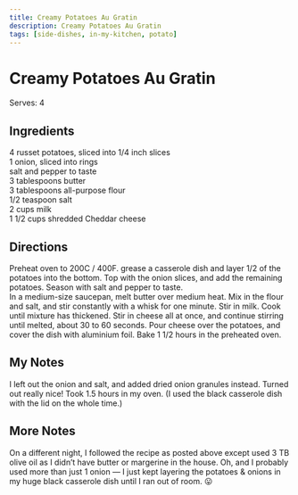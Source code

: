 ```yaml
---
title: Creamy Potatoes Au Gratin
description: Creamy Potatoes Au Gratin
tags: [side-dishes, in-my-kitchen, potato]
---
```


# Creamy Potatoes Au Gratin
Serves: 4

## Ingredients
4 russet potatoes, sliced into 1/4 inch slices  
1 onion, sliced into rings  
salt and pepper to taste  
3 tablespoons butter  
3 tablespoons all-purpose flour  
1/2 teaspoon salt  
2 cups milk  
1 1/2 cups shredded Cheddar cheese

## Directions
Preheat oven to 200C / 400F. grease a casserole dish and layer 1/2 of the potatoes into the bottom. Top with the onion slices, and add the remaining potatoes. Season with salt and pepper to taste.  
In a medium-size saucepan, melt butter over medium heat. Mix in the flour and salt, and stir constantly with a whisk for one minute. Stir in milk. Cook until mixture has thickened. Stir in cheese all at once, and continue stirring until melted, about 30 to 60 seconds. Pour cheese over the potatoes, and cover the dish with aluminium foil. Bake 1 1/2 hours in the preheated oven.

## My Notes
I left out the onion and salt, and added dried onion granules instead. Turned out really nice! Took 1.5 hours in my oven. (I used the black casserole dish with the lid on the whole time.)

## More Notes
On a different night, I followed the recipe as posted above except used 3 TB olive oil as I didn’t have butter or margerine in the house. Oh, and I probably used more than just 1 onion — I just kept layering the potatoes & onions in my huge black casserole dish until I ran out of room. 😛